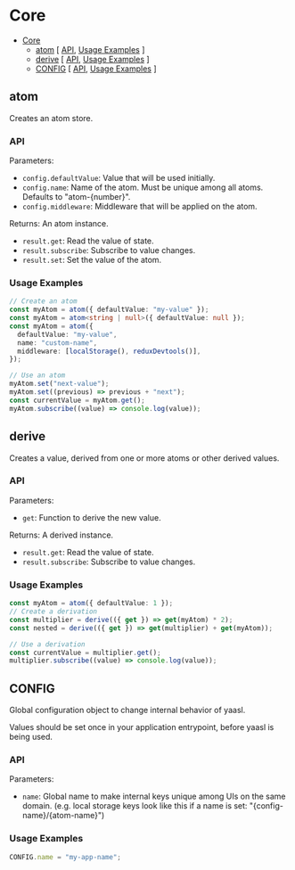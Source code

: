 # Core

<!-- >> TOC >> -->

- [Core](#core)
  - [atom](#atom) [ [API](#api), [Usage Examples](#usage-examples) ]
  - [derive](#derive) [ [API](#api-1), [Usage Examples](#usage-examples-1) ]
  - [CONFIG](#config) [ [API](#api-2), [Usage Examples](#usage-examples-2) ]
  <!-- << TOC << -->

## atom

Creates an atom store.

### API

Parameters:

- `config.defaultValue`: Value that will be used initially.
- `config.name`: Name of the atom. Must be unique among all atoms. Defaults to "atom-{number}".
- `config.middleware`: Middleware that will be applied on the atom.

Returns: An atom instance.

- `result.get`: Read the value of state.
- `result.subscribe`: Subscribe to value changes.
- `result.set`: Set the value of the atom.

### Usage Examples

```ts
// Create an atom
const myAtom = atom({ defaultValue: "my-value" });
const myAtom = atom<string | null>({ defaultValue: null });
const myAtom = atom({
  defaultValue: "my-value",
  name: "custom-name",
  middleware: [localStorage(), reduxDevtools()],
});

// Use an atom
myAtom.set("next-value");
myAtom.set((previous) => previous + "next");
const currentValue = myAtom.get();
myAtom.subscribe((value) => console.log(value));
```

## derive

Creates a value, derived from one or more atoms or other derived values.

### API

Parameters:

- `get`: Function to derive the new value.

Returns: A derived instance.

- `result.get`: Read the value of state.
- `result.subscribe`: Subscribe to value changes.

### Usage Examples

```ts
const myAtom = atom({ defaultValue: 1 });
// Create a derivation
const multiplier = derive(({ get }) => get(myAtom) * 2);
const nested = derive(({ get }) => get(multiplier) + get(myAtom));

// Use a derivation
const currentValue = multiplier.get();
multiplier.subscribe((value) => console.log(value));
```

## CONFIG

Global configuration object to change internal behavior of yaasl.

Values should be set once in your application entrypoint, before yaasl is being used.

### API

Parameters:

- `name`: Global name to make internal keys unique among UIs on the same domain.
  (e.g. local storage keys look like this if a name is set: "{config-name}/{atom-name}")

### Usage Examples

```ts
CONFIG.name = "my-app-name";
```
